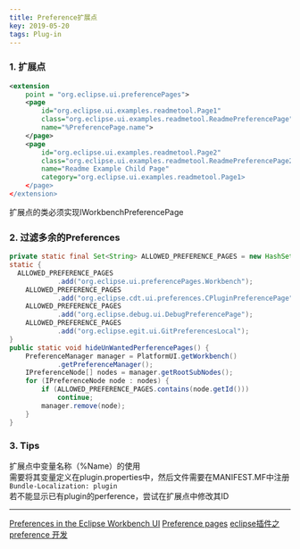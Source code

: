 ```yaml
---
title: Preference扩展点
key: 2019-05-20
tags: Plug-in
---
```


### 1. 扩展点
```xml
<extension
    point = "org.eclipse.ui.preferencePages">
    <page
        id="org.eclipse.ui.examples.readmetool.Page1"
        class="org.eclipse.ui.examples.readmetool.ReadmePreferencePage"
        name="%PreferencePage.name">
    </page>
    <page
        id="org.eclipse.ui.examples.readmetool.Page2"
        class="org.eclipse.ui.examples.readmetool.ReadmePreferencePage2"
        name="Readme Example Child Page"
        category="org.eclipse.ui.examples.readmetool.Page1>
    </page>
</extension>
```
扩展点的类必须实现IWorkbenchPreferencePage

### 2. 过滤多余的Preferences
```java
private static final Set<String> ALLOWED_PREFERENCE_PAGES = new HashSet<String>();
static {
  ALLOWED_PREFERENCE_PAGES
			.add("org.eclipse.ui.preferencePages.Workbench");
	ALLOWED_PREFERENCE_PAGES
			.add("org.eclipse.cdt.ui.preferences.CPluginPreferencePage");
	ALLOWED_PREFERENCE_PAGES
			.add("org.eclipse.debug.ui.DebugPreferencePage");
	ALLOWED_PREFERENCE_PAGES
			.add("org.eclipse.egit.ui.GitPreferencesLocal");
}
public static void hideUnWantedPerferencePages() {
	PreferenceManager manager = PlatformUI.getWorkbench()
			.getPreferenceManager();
	IPreferenceNode[] nodes = manager.getRootSubNodes();
	for (IPreferenceNode node : nodes) {
		if (ALLOWED_PREFERENCE_PAGES.contains(node.getId()))
			continue;
		manager.remove(node);
	}
}
```

### 3. Tips
扩展点中变量名称（%Name）的使用  
需要将其变量定义在plugin.properties中，然后文件需要在MANIFEST.MF中注册  
`Bundle-Localization: plugin`  
若不能显示已有plugin的perference，尝试在扩展点中修改其ID

----

[Preferences in the Eclipse Workbench UI](https://www.eclipse.org/articles/article.php?file=Article-Preferences/article.html) 
[Preference pages](https://help.eclipse.org/kepler/index.jsp?topic=/org.eclipse.platform.doc.isv/guide/preferences_prefs_contribute.htm)
[eclipse插件之preference 开发](https://blog.csdn.net/Aqu415/article/details/54645152)
